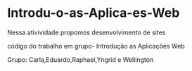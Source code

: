 # Introdu-o-as-Aplica-es-Web
Nessa ativividade propomos desenvolvimento de sites

código do trabalho em grupo- Introdução as Aplicações Web


Grupo: Carla,Eduardo,Raphael,Yngrid e Wellington
